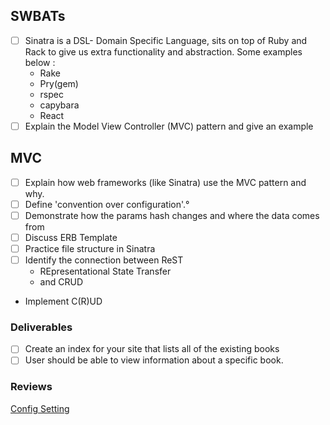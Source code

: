 ## SWBATs
- [ ] Sinatra is a DSL- Domain Specific Language, sits on top of Ruby and Rack to give us extra functionality and abstraction. Some examples below :
  - Rake
  - Pry(gem)
  - rspec
  - capybara
  - React
- [ ] Explain the Model View Controller (MVC) pattern and give an example

## MVC
- [ ] Explain how web frameworks (like Sinatra) use the MVC pattern and why.
- [ ] Define 'convention over configuration'.°
- [ ] Demonstrate how the params hash changes and where the data comes from
- [ ] Discuss ERB Template
- [ ] Practice file structure in Sinatra
- [ ] Identify the connection between ReST
  - REpresentational State Transfer
  - and CRUD
- Implement C(R)UD

### Deliverables
- [ ] Create an index for your site that lists all of the existing books
- [ ] User should be able to view information about a specific book.

### Reviews
[Config Setting](http://sinatrarb.com/configuration.html)
